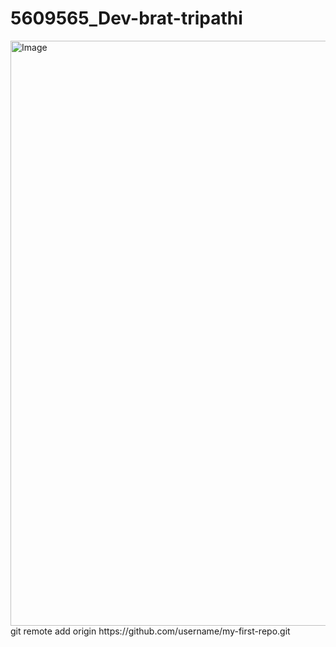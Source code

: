 # 5609565_Dev-brat-tripathi
<img width="1893" height="936" alt="Image" src="https://github.com/user-attachments/assets/4b211d7a-5be8-42cc-900b-66b5dbd807e6" />
git remote add origin https://github.com/username/my-first-repo.git
